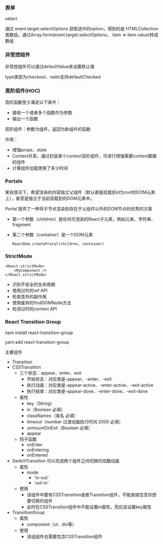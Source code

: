 ### 表单

select

通过 event.target.selectOptions 获取选中的option，得到的是 HTMLCollection 类数组，通过Array.form(event.target.selectOptions， item => item.value)转成数组

### 非受控组件

非受控组件可以通过defaultValue来设置默认值

type类型为checkout、radio支持defaultChecked

### 高阶组件(HOC)

高阶函数至少满足以下条件：

- 接收一个或者多个函数作为参数
- 输出一个函数

高阶组件：参数为组件，返回为新组件的函数

作用：

- 增强props、state
- Context共享。通过封装某个context高阶组件，可进行增强需要context数据的组件
- 计算组件加载使用了多少时间

### Portals

某些情况下，希望渲染的内容独立父组件（默认都是挂载到id为root的DOM元素上），甚至是独立于当前挂载到的DOM元素中。

Portal 提供了一种将子节点渲染到存在于父组件以外的DOM节点的优秀的方案

- 第一个参数（children）是任何可渲染的React子元素，例如元素、字符串、fragment

- 第二个参数（container）是一个DOM元素

  ```reac
  ReactDom.createProtal(children, container)
  ```

### StrictMode

```react
<React.strictMode>
	<MyComponent />
</React.strictMode>
```

- 识别不安全的生命周期
- 使用过时的ref API
- 检查意外的副作用
- 使用废弃的findDOMNode方法
- 检测过时的context API

### React Transition Group

npm install react-transition-group

yarn add react-transition-group

主要组件

- Transition
- CSSTransition 
  - 三个状态：appear、enter、exit
    - 开始状态：对应类是-appear、-enter、-exit
    - 执行动画：对应类是-appear-active、-enter-active、-exit-active
    - 执行结束：对应类是-appear-done、-enter-done、-exit-done
  - 属性
    - key（String）
    - in（Boolean 必填）
    - classNames（类名 必填）
    - timeout（number 过渡动画执行时间 2000 必填）
    - unmountOnExit（Boolean 必填）
    - appear
  - 钩子函数
    - onEnter
    - onEntering
    - onEntered
- SwitchTransition 可以完成两个组件之间切换的炫酷动画
  - 属性
    - mode
      - 'in-out'
      - 'out-in'
  - 使用
    - 该组件中要有CSSTransition或者Transition组件，不能直接包含你想要切换的组件
    - 此时在CSSTransition组件中不能设置in属性，而应该设置key属性
- TransitionGroup
  - 属性
    - component（ul、div等）
  - 使用
    - 该组组件也需要包含CSSTransition组件